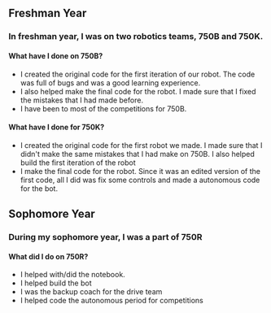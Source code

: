 <h2>Freshman Year</h2>
<h3>In freshman year, I was on two robotics teams, 750B and 750K.</h3>
<h4>What have I done on 750B?</h4>
<ul>
  <li>I created the original code for the first iteration of our robot. The code was full of bugs and was a good learning experience.</li>
  <li>I also helped make the final code for the robot. I made sure that I fixed the mistakes that I had made before.</li>
  <li>I have been to most of the competitions for 750B.</li>
</ul>
<h4>What have I done for 750K?</h4>
<ul>
  <li>I created the original code for the first robot we made. I made sure that I didn't make the same mistakes that I had make on 750B. I also helped build the first iteration of the robot</li>
  <li>I make the final code for the robot. Since it was an edited version of the first code, all I did was fix some controls and made a autonomous code for the bot.</li>
</ul>
<bl></bl>
<h2>Sophomore Year</h2>
<h3>During my sophomore year, I was a part of 750R</h3>
<h4>What did I do on 750R?</h4>
<ul>
  <li>I helped with/did the notebook.</li>
  <li>I helped build the bot</li>
  <li>I was the backup coach for the drive team</li>
  <li>I helped code the autonomous period for competitions</li>
</ul>
